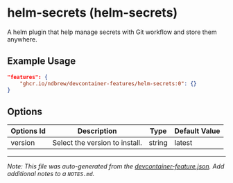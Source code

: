 
# helm-secrets (helm-secrets)

A helm plugin that help manage secrets with Git workflow and store them anywhere.

## Example Usage

```json
"features": {
    "ghcr.io/ndbrew/devcontainer-features/helm-secrets:0": {}
}
```

## Options

| Options Id | Description | Type | Default Value |
|-----|-----|-----|-----|
| version | Select the version to install. | string | latest |



---

_Note: This file was auto-generated from the [devcontainer-feature.json](devcontainer-feature.json).  Add additional notes to a `NOTES.md`._
